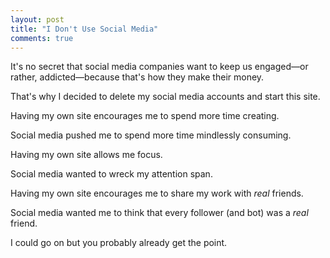 ```yaml
---
layout: post
title: "I Don't Use Social Media"
comments: true
---
```


It's no secret that social media companies want to keep us engaged—or rather, addicted—because that's how they make their money.

That's why I decided to delete my social media accounts and start this site.

Having my own site encourages me to spend more time creating.

Social media pushed me to spend more time mindlessly consuming.

Having my own site allows me focus.

Social media wanted to wreck my attention span.

Having my own site encourages me to share my work with *real* friends.

Social media wanted me to think that every follower (and bot) was a *real* friend. 

I could go on but you probably already get the point. 
